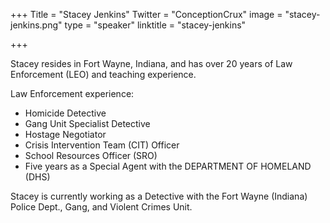 +++
Title = "Stacey Jenkins"
Twitter = "ConceptionCrux"
image = "stacey-jenkins.png"
type = "speaker"
linktitle = "stacey-jenkins"

+++

Stacey resides in Fort Wayne, Indiana, and has over 20 years of Law Enforcement (LEO) and teaching experience.

Law Enforcement experience:
* Homicide Detective
* Gang Unit Specialist Detective
* Hostage Negotiator
* Crisis Intervention Team (CIT) Officer
* School Resources Officer (SRO)
* Five years as a Special Agent with the DEPARTMENT OF HOMELAND (DHS)

Stacey is currently working as a Detective with the Fort Wayne (Indiana) Police Dept., Gang, and Violent Crimes Unit.
